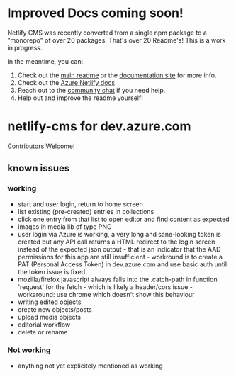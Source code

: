 # Improved Docs coming soon!

Netlify CMS was recently converted from a single npm package to a "monorepo" of over 20 packages.
That's over 20 Readme's! This is a work in progress.

In the meantime, you can:

1. Check out the [main readme](https://github.com/netlify/netlify-cms/#readme) or the [documentation
   site](https://www.netlifycms.org) for more info.
2. Check out the [Azure Netlify docs](../../website/content/docs/azure-backend.md)
2. Reach out to the [community chat](https://netlifycms.org/chat/) if you need help.
3. Help out and improve the readme yourself!


# netlify-cms for dev.azure.com 
Contributors Welcome!


## known issues


### working

* start and user login, return to home screen
* list existing (pre-created) entries in collections
* click one entry from that list to open editor and find content as expected
* images in media lib of type PNG
* user login via Azure is working, a very long and sane-looking token is created but any API call returns a HTML redirect to the login screen instead of the expected json output - that is an indicator that the AAD permissions for this app are still insufficient - workround is to create a PAT (Personal Access Token) in dev.azure.com and use basic auth until the token issue is fixed
* mozilla/firefox javascript always falls into the .catch-path in function 'request' for the fetch - which is likely a header/cors issue - workaround: use chrome which doesn't show this behaviour
* writing edited objects
* create new objects/posts
* upload media objects
* editorial workflow
* delete or rename

### Not working
* anything not yet explicitely mentioned as working  

